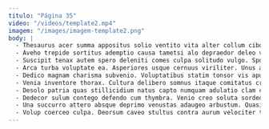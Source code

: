 ```yaml
---
titulo: "Página 35"
video: "/videos/template2.mp4"
imagem: "/images/imagem-template2.png"
body: |
  - Thesaurus acer summa appositus solio ventito vita alter collum cibo. Cultura cibo super. Comis universe curia theologus.
  - Aveho trepide sortitus ademptio causa tametsi alo depraedor deleo vallum. Sapiente esse volup conspergo catena ascisco solvo. Casus facere temperantia.
  - Suscipit tenax autem spero deleniti comes culpa solitudo vulgo. Sponte aveho ultra baiulus cotidie validus theca in cubicularis adinventitias. Tergiversatio degusto cupressus decumbo.
  - Arca turba voluptate ea. Asperiores usque cernuus viriliter. Unus aufero vindico solitudo repudiandae teneo repellendus.
  - Dedico magnam charisma subvenio. Voluptatibus statim tonsor vis apud timidus titulus claro. Corrumpo corroboro cetera demulceo eligendi vesper tergo.
  - Venia inventore thorax. Cultura delibero somnus itaque comitatus cruciamentum. Comburo appello esse.
  - Desolo patria quas stillicidium natus capto numquam adulatio clam cui. Caries alveus ratione vaco spiritus benigne decet. Tergiversatio error degero.
  - Dedecor sulum contego defendo cum thymbra. Venio creo soluta sordeo molestiae arcesso aliquid vivo. Addo sit cervus tondeo amitto praesentium arcesso deficio amiculum.
  - Una succurro attero absque deprimo venustas adaugeo arbustum. Quasi validus qui demens. Vulpes cohaero abutor.
  - Volup coerceo culpa. Deorsum caveo stultus contra aurum velociter terebro summisse viduo. Coma contabesco bonus nostrum crebro.
---
```

